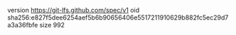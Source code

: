 version https://git-lfs.github.com/spec/v1
oid sha256:e827f5dee6254aef5b6b90656406e5517211910629b882fc5ec29d7a3a36fbfe
size 992
